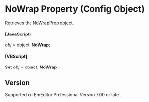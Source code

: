 # NoWrap Property (Config Object)

Retrieves the [NoWrapProp object](../no_wrap_prop/index).

#### \[JavaScript\]

_obj_ = object. **NoWrap**;

#### \[VBScript\]

Set _obj_ = object. **NoWrap**

## Version

Supported on EmEditor Professional Version 7.00 or later.
